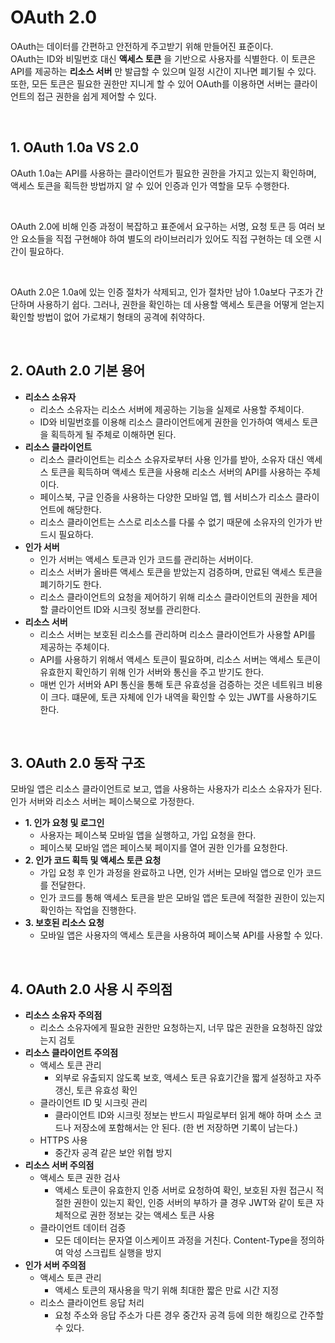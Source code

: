 # OAuth 2.0

OAuth는 데이터를 간편하고 안전하게 주고받기 위해 만들어진 표준이다.  
OAuth는 ID와 비밀번호 대신 __액세스 토큰__ 을 기반으로 사용자를 식별한다. 이 토큰은 API를 제공하는 __리소스 서버__ 만 발급할 수 있으며 일정 시간이 지나면 폐기될 수 있다. 또한, 모든 토큰은 필요한 권한만 지니게 할 수 있어 OAuth를 이용하면 서버는 클라이언트의 접근 권한을 쉽게 제어할 수 있다.  

<br/>

## 1. OAuth 1.0a VS 2.0

OAuth 1.0a는 API를 사용하는 클라이언트가 필요한 권한을 가지고 있는지 확인하며, 액세스 토큰을 획득한 방법까지 알 수 있어 인증과 인가 역할을 모두 수행한다.  

<br/>

OAuth 2.0에 비해 인증 과정이 복잡하고 표준에서 요구하는 서명, 요청 토큰 등 여러 보안 요소들을 직접 구현해야 하여 별도의 라이브러리가 있어도 직접 구현하는 데 오랜 시간이 필요하다.  

<br/>

OAuth 2.0은 1.0a에 있는 인증 절차가 삭제되고, 인가 절차만 남아 1.0a보다 구조가 간단하며 사용하기 쉽다. 그러나, 권한을 확인하는 데 사용할 액세스 토큰을 어떻게 얻는지 확인할 방법이 없어 가로채기 형태의 공격에 취약하다.  

<br/>

## 2. OAuth 2.0 기본 용어

 - __리소스 소유자__
    - 리소스 소유자는 리소스 서버에 제공하는 기능을 실제로 사용할 주체이다.
    - ID와 비밀번호를 이용해 리소스 클라이언트에게 권한을 인가하여 액세스 토큰을 획득하게 될 주체로 이해하면 된다.
 - __리소스 클라이언트__
    - 리소스 클라이언트는 리소스 소유자로부터 사용 인가를 받아, 소유자 대신 액세스 토큰을 획득하며 액세스 토큰을 사용해 리소스 서버의 API를 사용하는 주체이다.
    - 페이스북, 구글 인증을 사용하는 다양한 모바일 앱, 웹 서비스가 리소스 클라이언트에 해당한다.
    - 리소스 클라이언트는 스스로 리소스를 다룰 수 없기 때문에 소유자의 인가가 반드시 필요하다.
 - __인가 서버__
    - 인가 서버는 액세스 토큰과 인가 코드를 관리하는 서버이다.
    - 리소스 서버가 올바른 액세스 토큰을 받았는지 검증하며, 만료된 액세스 토큰을 폐기하기도 한다.
    - 리소스 클라이언트의 요청을 제어하기 위해 리소스 클라이언트의 권한을 제어할 클라이언트 ID와 시크릿 정보를 관리한다.
 - __리소스 서버__
    - 리소스 서버는 보호된 리소스를 관리하며 리소스 클라이언트가 사용할 API를 제공하는 주체이다.
    - API를 사용하기 위해서 액세스 토큰이 필요하며, 리소스 서버는 액세스 토큰이 유효한지 확인하기 위해 인가 서버와 통신을 주고 받기도 한다.
    - 매번 인가 서버와 API 통신을 통해 토큰 유효성을 검증하는 것은 네트워크 비용이 크다. 떄문에, 토큰 자체에 인가 내역을 확인할 수 있는 JWT를 사용하기도 한다.

<br/>

## 3. OAuth 2.0 동작 구조

모바일 앱은 리소스 클라이언트로 보고, 앱을 사용하는 사용자가 리소스 소유자가 된다. 인가 서버와 리소스 서버는 페이스북으로 가정한다.  

 - __1. 인가 요청 및 로그인__
    - 사용자는 페이스북 모바일 앱을 실행하고, 가입 요청을 한다.
    - 페이스북 모바일 앱은 페이스북 페이지를 열어 권한 인가를 요청한다.
 - __2. 인가 코드 획득 및 액세스 토큰 요청__
    - 가입 요청 후 인가 과정을 완료하고 나면, 인가 서버는 모바일 앱으로 인가 코드를 전달한다.
    - 인가 코드를 통해 액세스 토큰을 받은 모바일 앱은 토큰에 적절한 권한이 있는지 확인하는 작업을 진행한다.
 - __3. 보호된 리소스 요청__
    - 모바일 앱은 사용자의 액세스 토큰을 사용하여 페이스북 API를 사용할 수 있다.

<br/>

## 4. OAuth 2.0 사용 시 주의점

 - __리소스 소유자 주의점__
    - 리소스 소유자에게 필요한 권한만 요청하는지, 너무 많은 권한을 요청하진 않았는지 검토
 - __리소스 클라이언트 주의점__
    - 액세스 토큰 관리
        - 외부로 유출되지 않도록 보호, 액세스 토큰 유효기간을 짧게 설정하고 자주 갱신, 토큰 유효성 확인
    - 클라이언트 ID 및 시크릿 관리
        - 클라이언트 ID와 시크릿 정보는 반드시 파일로부터 읽게 해야 하며 소스 코드나 저장소에 포함해서는 안 된다. (한 번 저장하면 기록이 남는다.)
    - HTTPS 사용
        - 중간자 공격 같은 보안 위협 방지
 - __리소스 서버 주의점__
    - 액세스 토큰 권한 검사
        - 액세스 토큰이 유효한지 인증 서버로 요청하여 확인, 보호된 자원 접근시 적절한 권한이 있는지 확인, 인증 서버의 부하가 클 경우 JWT와 같이 토큰 자체적으로 권한 정보는 갖는 액세스 토큰 사용
    - 클라이언트 데이터 검증
        - 모든 데이터는 문자열 이스케이프 과정을 거친다. Content-Type을 정의하여 악성 스크립트 실행을 방지
 - __인가 서버 주의점__
    - 액세스 토큰 관리
        - 액세스 토큰의 재사용을 막기 위해 최대한 짧은 만료 시간 지정
    - 리소스 클라이언트 응답 처리
        - 요청 주소와 응답 주소가 다른 경우 중간자 공격 등에 의한 해킹으로 간주할 수 있다.

